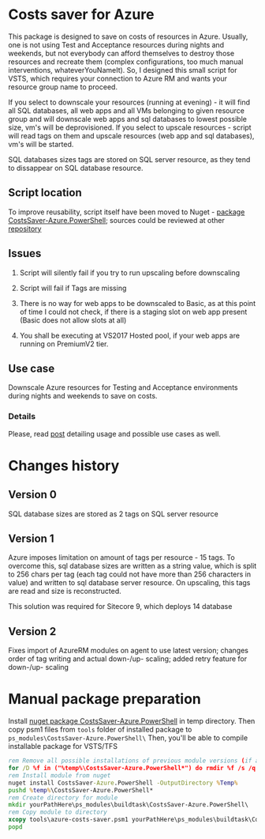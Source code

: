 # Costs saver for Azure

This package is designed to save on costs of resources in Azure. Usually, one is not using Test and Acceptance resources during nights and weekends, but not everybody can afford themselves to destroy those resources and recreate them (complex configurations, too much manual interventions, whateverYouNameIt).
So, I designed this small script for VSTS, which requires your connection to Azure RM and wants your resource group name to proceed.

If you select to downscale your resources (running at evening) - it will find all SQL databases, all web apps and all VMs belonging to given resource group and will downscale web apps and sql databases to lowest possible size, vm's will be deprovisioned. If you select to upscale resources - script will read tags on them and upscale resources (web app and sql databases), vm's will be started.

SQL databases sizes tags are stored on SQL server resource, as they tend to dissappear on SQL database resource.

## Script location

To improve reusability, script itself have been moved to Nuget - [package CostsSaver-Azure.PowerShell](https://www.nuget.org/packages/CostsSaver-Azure.PowerShell/); sources could be reviewed at other [repository](https://github.com/akuryan/Powershell.Modules/blob/master/src/Azure/BudgetSaver/tools/azure-costs-saver.psm1)

## Issues

1. Script will silently fail if you try to run upscaling before downscaling

1. Script will fail if Tags are missing

1. There is no way for web apps to be downscaled to Basic, as at this point of time I could not check, if there is a staging slot on web app present (Basic does not allow slots at all)

1. You shall be executing at VS2017 Hosted pool, if your web apps are running on PremiumV2 tier.

## Use case

Downscale Azure resources for Testing and Acceptance environments during nights and weekends to save on costs.

### Details

Please, read [post](https://colours.nl/azure-costs-saver) detailing usage and possible use cases as well.

# Changes history

## Version 0

SQL database sizes are stored as 2 tags on SQL server resource

## Version 1

Azure imposes limitation on amount of tags per resource - 15 tags. To overcome this, sql database sizes are written as a string value, which is split to 256 chars per tag (each tag could not have more than 256 characters in value) and written to sql database server resource. On upscaling, this tags are read and size is reconstructed.

This solution was required for Sitecore 9, which deploys 14 database

## Version 2

Fixes import of AzureRM modules on agent to use latest version; changes order of tag writing and actual down-/up- scaling; added retry feature for down-/up- scaling

# Manual package preparation

Install [nuget package CostsSaver-Azure.PowerShell](https://www.nuget.org/packages/CostsSaver-Azure.PowerShell/) in temp directory. Then copy psm1 files from ```tools``` folder of installed package to ```ps_modules\CostsSaver-Azure.PowerShell\```
Then, you'll be able to compile installable package for VSTS/TFS

```cmd
rem Remove all possible installations of previous module versions (if any)
for /D %f in ("%temp%\CostsSaver-Azure.PowerShell*") do rmdir %f /s /q
rem Install module from nuget
nuget install CostsSaver-Azure.PowerShell -OutputDirectory %Temp%
pushd %temp%\CostsSaver-Azure.PowerShell*
rem Create directory for module
mkdir yourPathHere\ps_modules\buildtask\CostsSaver-Azure.PowerShell\
rem Copy module to directory
xcopy tools\azure-costs-saver.psm1 yourPathHere\ps_modules\buildtask\CostsSaver-Azure.PowerShell\ /F /S /Q /Y
popd
```